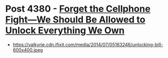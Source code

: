 # Post 4380 - [Forget the Cellphone Fight—We Should Be Allowed to Unlock Everything We Own](https://www.ifixit.com/News/4380/forget-the-cellphone-fight-we-should-be-allowed-to-unlock-everything-we-own)

- https://valkyrie.cdn.ifixit.com/media/2014/07/05163246/unlocking-bill-600x400.jpeg
